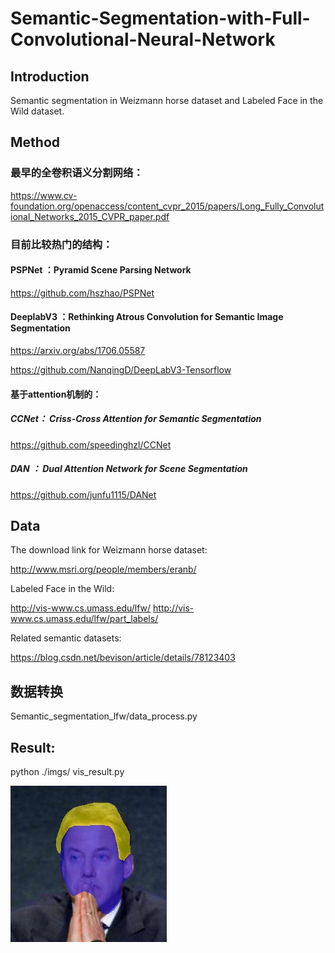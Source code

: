 # Semantic-Segmentation-with-Full-Convolutional-Neural-Network

## Introduction
Semantic segmentation in Weizmann horse dataset and Labeled Face in the Wild dataset.
## Method

### 最早的全卷积语义分割网络：

https://www.cv-foundation.org/openaccess/content_cvpr_2015/papers/Long_Fully_Convolutional_Networks_2015_CVPR_paper.pdf

### 目前比较热门的结构：
#### PSPNet ：Pyramid Scene Parsing Network
https://github.com/hszhao/PSPNet

#### DeeplabV3 ：Rethinking Atrous Convolution for Semantic Image Segmentation

https://arxiv.org/abs/1706.05587

https://github.com/NanqingD/DeepLabV3-Tensorflow

#### 基于attention机制的：
##### CCNet： Criss-Cross Attention for Semantic Segmentation
https://github.com/speedinghzl/CCNet

##### DAN ： Dual Attention Network for Scene Segmentation
https://github.com/junfu1115/DANet

## Data

The download link for Weizmann horse dataset:

http://www.msri.org/people/members/eranb/

Labeled Face in the Wild:

http://vis-www.cs.umass.edu/lfw/
http://vis-www.cs.umass.edu/lfw/part_labels/

Related semantic datasets:

https://blog.csdn.net/bevison/article/details/78123403

## 数据转换
Semantic_segmentation_lfw/data_process.py

## Result:
python ./imgs/ 	vis_result.py

![image](https://github.com/HqWei/Semantic-Segmentation-with-FCN/blob/master/imgs/result.jpg)
